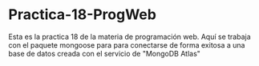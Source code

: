 # Practica-18-ProgWeb
Esta es la practica 18 de la materia de programación web. Aquí se trabaja con el paquete mongoose para para conectarse de forma exitosa a una base de datos creada con el servicio de "MongoDB Atlas"

